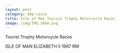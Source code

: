 ```yaml
---
layout: post
category: 50p-coins
title: Isle of Man Tourist Trophy Motorcycle Races
image: /img/IMG_2668.png
---
```


Tourist Trophy Motorcycle Races

ISLE OF MAN ELIZABETH II
1997
RM
